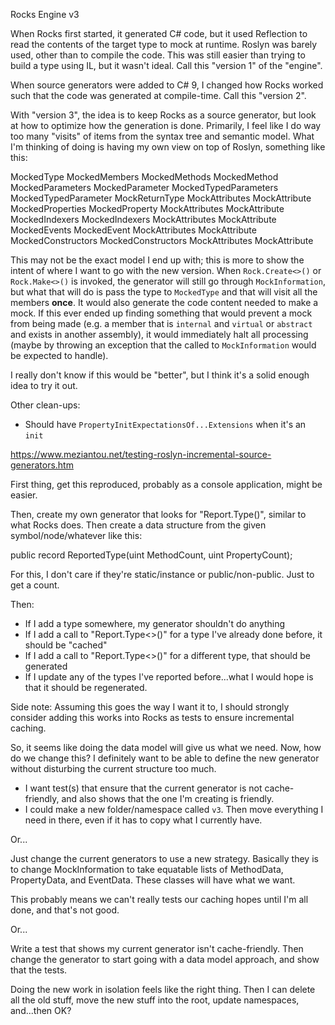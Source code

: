 Rocks Engine v3

When Rocks first started, it generated C# code, but it used Reflection to read the contents of the target type to mock at runtime. Roslyn was barely used, other than to compile the code. This was still easier than trying to build a type using IL, but it wasn't ideal. Call this "version 1" of the "engine".

When source generators were added to C# 9, I changed how Rocks worked such that the code was generated at compile-time. Call this "version 2".

With "version 3", the idea is to keep Rocks as a source generator, but look at how to optimize how the generation is done. Primarily, I feel like I do way too many "visits" of items from the syntax tree and semantic model. What I'm thinking of doing is having my own view on top of Roslyn, something like this:

MockedType
	MockedMembers
		MockedMethods
			MockedMethod
				MockedParameters
					MockedParameter
				MockedTypedParameters
					MockedTypedParameter
				MockReturnType
				MockAttributes
					MockAttribute
		MockedProperties
			MockedProperty
				MockAttributes
					MockAttribute
		MockedIndexers
			MockedIndexers
				MockAttributes
					MockAttribute
		MockedEvents
			MockedEvent
				MockAttributes
					MockAttribute
		MockedConstructors
			MockedConstructors
				MockAttributes
					MockAttribute

This may not be the exact model I end up with; this is more to show the intent of where I want to go with the new version. When `Rock.Create<>()` or `Rock.Make<>()` is invoked, the generator will still go through `MockInformation`, but what that will do is pass the type to `MockedType` and that will visit all the members **once**. It would also generate the code content needed to make a mock. If this ever ended up finding something that would prevent a mock from being made (e.g. a member that is `internal` and `virtual` or `abstract` and exists in another assembly), it would immediately halt all processing (maybe by throwing an exception that the called to `MockInformation` would be expected to handle).

I really don't know if this would be "better", but I think it's a solid enough idea to try it out.

Other clean-ups:
* Should have `PropertyInitExpectationsOf...Extensions` when it's an `init`


https://www.meziantou.net/testing-roslyn-incremental-source-generators.htm

First thing, get this reproduced, probably as a console application, might be easier.

Then, create my own generator that looks for "Report.Type<SomeType>()", similar to what Rocks does. Then create a data structure from the given symbol/node/whatever like this:

public record ReportedType(uint MethodCount, uint PropertyCount);

For this, I don't care if they're static/instance or public/non-public. Just to get a count.

Then:
* If I add a type somewhere, my generator shouldn't do anything
* If I add a call to "Report.Type<>()" for a type I've already done before, it should be "cached"
* If I add a call to "Report.Type<>()" for a different type, that should be generated
* If I update any of the types I've reported before...what I would hope is that it should be regenerated.

Side note: Assuming this goes the way I want it to, I should strongly consider adding this works into Rocks as tests to ensure incremental caching.

So, it seems like doing the data model will give us what we need. Now, how do we change this? I definitely want to be able to define the new generator without disturbing the current structure too much.

* I want test(s) that ensure that the current generator is not cache-friendly, and also shows that the one I'm creating is friendly.
* I could make a new folder/namespace called `v3`. Then move everything I need in there, even if it has to copy what I currently have.

Or...

Just change the current generators to use a new strategy. Basically they is to change MockInformation to take equatable lists of MethodData, PropertyData, and EventData. These classes will have what we want.

This probably means we can't really tests our caching hopes until I'm all done, and that's not good.

Or...

Write a test that shows my current generator isn't cache-friendly. Then change the generator to start going with a data model approach, and show that the tests.

Doing the new work in isolation feels like the right thing. Then I can delete all the old stuff, move the new stuff into the root, update namespaces, and...then OK?
